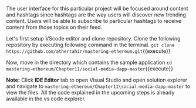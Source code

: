
The user interface for this particular project will be focused around content and hashtags since hashtags are the way users will discover new trending content. Users will be able to subscribe to particular hashtags to receive content from those topics on their feed.


Let's first setup VScode editor and clone repository. Clone the following repository by executing following command in the terminal.
`git clone https://github.com/athertahir/mastering-ethereum.git`{{execute}}

Now, move in the directory which contains the sample application
`cd mastering-ethereum/Chapter11/social-media-dapp-master`{{execute}}

**Note:**
Click **IDE Editor** tab to open Visual Studio and open solution explorer and navigate to `mastering-ethereum/Chapter11\social-media-dapp-master` to view the files. All the code explained in the upcoming steps is already available in the vs code explorer.